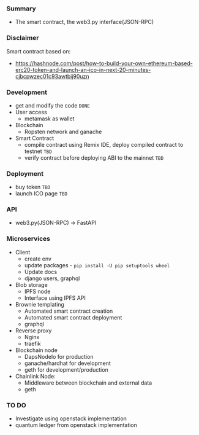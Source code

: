 ### Summary
- The smart contract, the web3.py interface(JSON-RPC)

### Disclaimer
Smart contract based on: 
- https://hashnode.com/post/how-to-build-your-own-ethereum-based-erc20-token-and-launch-an-ico-in-next-20-minutes-cjbcpwzec01c93awtbij90uzn

### Development
- get and modify the code `DONE`
- User access
    - metamask as wallet
- Blockchain
    - Ropsten network and ganache
- Smart Contract
    - compile contract using Remix IDE, deploy compiled contract to testnet `TBD`
    - verify contract before deploying ABI to the mainnet `TBD`

### Deployment
- buy token `TBD`
- launch ICO page `TBD`

### API
- web3.py(JSON-RPC) -> FastAPI

### Microservices
- Client
    - create env
    - update packages - `pip install -U pip setuptools wheel`
    - Update docs
    - django users, graphql
- Blob storage
    - IPFS node
    - Interface using IPFS API
- Brownie templating
    - Automated smart contract creation
    - Automated smart contract deployment
    - graphql
- Reverse proxy
    - Nginx
    - traefik
- Blockchain node
    - DapsNodeIo for production
    - ganache/hardhat for development
    - geth for development/production
- Chainlink Node:
    - Middleware between blockchain and external data
    - geth

### TO DO
- Investigate using openstack implementation
- quantum ledger from openstack implementation